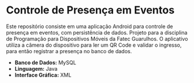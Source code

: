 # Controle de Presença em Eventos

Este repositório consiste em uma aplicação Android para controle de presença em eventos, com persistência de dados. Projeto para a disciplina de Programação para Dispositivos Móveis da Fatec Guarulhos.
O aplicativo utiliza a câmera do dispositivo para ler um QR Code e validar o ingresso, para então registrar a presença no banco de dados.

- **Banco de Dados:** MySQL
- **Linguagem:** Java
- **Interface Gráfica:** XML